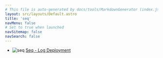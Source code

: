 ```yaml
---
# This file is auto-generated by docs/tools/MarkdownGenerator (index.js)
layout: src/layouts/Default.astro
title: 'seq'
navMenu: false
# Set to true when launched
navSitemap: false
navSearch: false
---
```


<ul>

<li>

![seq](https://i.octopus.com/library/step-templates/seq.png) [Seq - Log Deployment](/integrations/seq/seq-log-deployment)

</li>
        
</ul>
